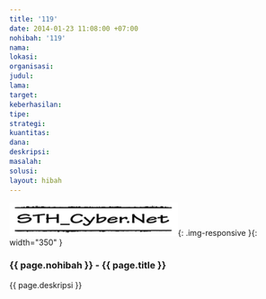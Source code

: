 ```yaml
---
title: '119'
date: 2014-01-23 11:08:00 +07:00
nohibah: '119'
nama: 
lokasi: 
organisasi: 
judul: 
lama: 
target: 
keberhasilan: 
tipe: 
strategi: 
kuantitas: 
dana: 
deskripsi: 
masalah: 
solusi: 
layout: hibah
---
```


![119](/static/img/hibahcms/119.png){: .img-responsive }{: width="350" }

### {{ page.nohibah }} - {{ page.title }}

{{ page.deskripsi }}
